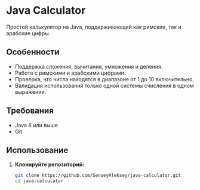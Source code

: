 # Java Calculator

Простой калькулятор на Java, поддерживающий как римские, так и арабские цифры.

## Особенности

- Поддержка сложения, вычитания, умножения и деления.
- Работа с римскими и арабскими цифрами.
- Проверка, что числа находятся в диапазоне от 1 до 10 включительно.
- Валидация использования только одной системы счисления в одном выражении.

## Требования

- Java 8 или выше
- Git

## Использование

1. **Клонируйте репозиторий:**
   ```sh
   git clone https://github.com/SenseyAleksey/java-calculator.git
   cd java-calculator
